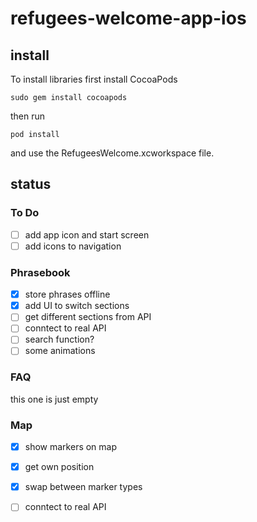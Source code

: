 # refugees-welcome-app-ios

## install

To install libraries first install CocoaPods

```sudo gem install cocoapods```

then run

```pod install```

and use the RefugeesWelcome.xcworkspace file.

## status

### To Do
  
  - [ ] add app icon and start screen
  - [ ] add icons to navigation

### Phrasebook

  - [x] store phrases offline
  - [x] add UI to switch sections
  - [ ] get different sections from API
  - [ ] conntect to real API
  - [ ] search function?
  - [ ] some animations

### FAQ

  this one is just empty
  
### Map

  - [x] show markers on map
  - [x] get own position
  - [x] swap between marker types
  - [ ] conntect to real API
  
